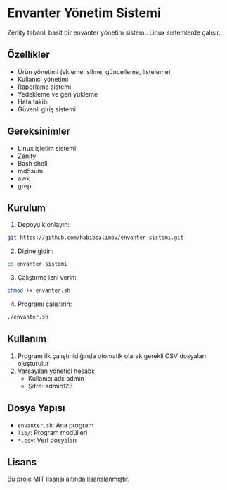 # Envanter Yönetim Sistemi

Zenity tabanlı basit bir envanter yönetim sistemi. Linux sistemlerde çalışır.

## Özellikler

- Ürün yönetimi (ekleme, silme, güncelleme, listeleme)
- Kullanıcı yönetimi
- Raporlama sistemi
- Yedekleme ve geri yükleme
- Hata takibi
- Güvenli giriş sistemi

## Gereksinimler

- Linux işletim sistemi
- Zenity
- Bash shell
- md5sum
- awk
- grep

## Kurulum

1. Depoyu klonlayın:
```bash
git https://github.com/habibsalimov/envanter-sistemi.git
```

2. Dizine gidin:
```bash
cd envanter-sistemi
```

3. Çalıştırma izni verin:
```bash
chmod +x envanter.sh
```

4. Programı çalıştırın:
```bash
./envanter.sh
```

## Kullanım

1. Program ilk çalıştırıldığında otomatik olarak gerekli CSV dosyaları oluşturulur
2. Varsayılan yönetici hesabı:
   - Kullanıcı adı: admin
   - Şifre: admin123

## Dosya Yapısı

- `envanter.sh`: Ana program
- `lib/`: Program modülleri
- `*.csv`: Veri dosyaları

## Lisans

Bu proje MIT lisansı altında lisanslanmıştır.
